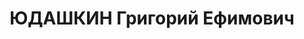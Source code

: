 ---
title: ЮДАШКИН Григорий Ефимович
description: Род. в 1906 г. Зав. отделом информации газеты "Соцхарьковщина". 02.01.1938
  Осуждён Военной Коллегией Верховного суда СССР к заключению в ИТЛ. Умер в Норильлаге
  в 1943 г. Реабилитирован 17.10.1957 г. Военной Коллегией Верховного Суда СССР.
---